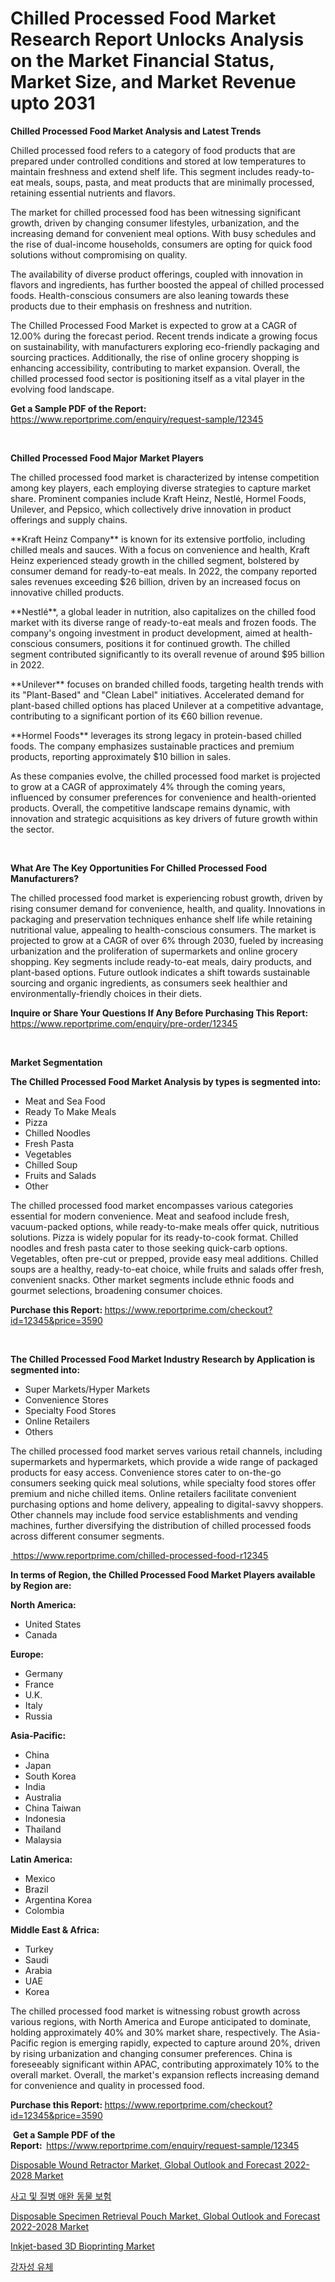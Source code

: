 <p><h1>Chilled Processed Food Market Research Report Unlocks Analysis on the Market Financial Status, Market Size, and Market Revenue upto 2031</h1></p><p><strong>Chilled Processed Food Market Analysis and Latest Trends</strong></p>
<p><p>Chilled processed food refers to a category of food products that are prepared under controlled conditions and stored at low temperatures to maintain freshness and extend shelf life. This segment includes ready-to-eat meals, soups, pasta, and meat products that are minimally processed, retaining essential nutrients and flavors. </p><p>The market for chilled processed food has been witnessing significant growth, driven by changing consumer lifestyles, urbanization, and the increasing demand for convenient meal options. With busy schedules and the rise of dual-income households, consumers are opting for quick food solutions without compromising on quality. </p><p>The availability of diverse product offerings, coupled with innovation in flavors and ingredients, has further boosted the appeal of chilled processed foods. Health-conscious consumers are also leaning towards these products due to their emphasis on freshness and nutrition. </p><p>The Chilled Processed Food Market is expected to grow at a CAGR of 12.00% during the forecast period. Recent trends indicate a growing focus on sustainability, with manufacturers exploring eco-friendly packaging and sourcing practices. Additionally, the rise of online grocery shopping is enhancing accessibility, contributing to market expansion. Overall, the chilled processed food sector is positioning itself as a vital player in the evolving food landscape.</p></p>
<p><strong>Get a Sample PDF of the Report:&nbsp;</strong> <a href="https://www.reportprime.com/enquiry/request-sample/12345">https://www.reportprime.com/enquiry/request-sample/12345</a></p>
<p>&nbsp;</p>
<p><strong>Chilled Processed Food Major Market Players</strong></p>
<p><p>The chilled processed food market is characterized by intense competition among key players, each employing diverse strategies to capture market share. Prominent companies include Kraft Heinz, Nestlé, Hormel Foods, Unilever, and Pepsico, which collectively drive innovation in product offerings and supply chains. </p><p>**Kraft Heinz Company** is known for its extensive portfolio, including chilled meals and sauces. With a focus on convenience and health, Kraft Heinz experienced steady growth in the chilled segment, bolstered by consumer demand for ready-to-eat meals. In 2022, the company reported sales revenues exceeding $26 billion, driven by an increased focus on innovative chilled products.</p><p>**Nestlé**, a global leader in nutrition, also capitalizes on the chilled food market with its diverse range of ready-to-eat meals and frozen foods. The company's ongoing investment in product development, aimed at health-conscious consumers, positions it for continued growth. The chilled segment contributed significantly to its overall revenue of around $95 billion in 2022.</p><p>**Unilever** focuses on branded chilled foods, targeting health trends with its "Plant-Based" and "Clean Label" initiatives. Accelerated demand for plant-based chilled options has placed Unilever at a competitive advantage, contributing to a significant portion of its €60 billion revenue.</p><p>**Hormel Foods** leverages its strong legacy in protein-based chilled foods. The company emphasizes sustainable practices and premium products, reporting approximately $10 billion in sales. </p><p>As these companies evolve, the chilled processed food market is projected to grow at a CAGR of approximately 4% through the coming years, influenced by consumer preferences for convenience and health-oriented products. Overall, the competitive landscape remains dynamic, with innovation and strategic acquisitions as key drivers of future growth within the sector.</p></p>
<p>&nbsp;</p>
<p><strong>What Are The Key Opportunities For Chilled Processed Food Manufacturers?</strong></p>
<p><p>The chilled processed food market is experiencing robust growth, driven by rising consumer demand for convenience, health, and quality. Innovations in packaging and preservation techniques enhance shelf life while retaining nutritional value, appealing to health-conscious consumers. The market is projected to grow at a CAGR of over 6% through 2030, fueled by increasing urbanization and the proliferation of supermarkets and online grocery shopping. Key segments include ready-to-eat meals, dairy products, and plant-based options. Future outlook indicates a shift towards sustainable sourcing and organic ingredients, as consumers seek healthier and environmentally-friendly choices in their diets.</p></p>
<p><strong>Inquire or Share Your Questions If Any Before Purchasing This Report:</strong> <a href="https://www.reportprime.com/enquiry/pre-order/12345">https://www.reportprime.com/enquiry/pre-order/12345</a></p>
<p>&nbsp;</p>
<p><strong>Market Segmentation</strong></p>
<p><strong>The Chilled Processed Food Market Analysis by types is segmented into:</strong></p>
<p><ul><li>Meat and Sea Food</li><li>Ready To Make Meals</li><li>Pizza</li><li>Chilled Noodles</li><li>Fresh Pasta</li><li>Vegetables</li><li>Chilled Soup</li><li>Fruits and Salads</li><li>Other</li></ul></p>
<p><p>The chilled processed food market encompasses various categories essential for modern convenience. Meat and seafood include fresh, vacuum-packed options, while ready-to-make meals offer quick, nutritious solutions. Pizza is widely popular for its ready-to-cook format. Chilled noodles and fresh pasta cater to those seeking quick-carb options. Vegetables, often pre-cut or prepped, provide easy meal additions. Chilled soups are a healthy, ready-to-eat choice, while fruits and salads offer fresh, convenient snacks. Other market segments include ethnic foods and gourmet selections, broadening consumer choices.</p></p>
<p><strong>Purchase this Report:&nbsp;</strong><a href="https://www.reportprime.com/checkout?id=12345&price=3590">https://www.reportprime.com/checkout?id=12345&price=3590</a></p>
<p>&nbsp;</p>
<p><strong>The Chilled Processed Food Market Industry Research by Application is segmented into:</strong></p>
<p><ul><li>Super Markets/Hyper Markets</li><li>Convenience Stores</li><li>Specialty Food Stores</li><li>Online Retailers</li><li>Others</li></ul></p>
<p><p>The chilled processed food market serves various retail channels, including supermarkets and hypermarkets, which provide a wide range of packaged products for easy access. Convenience stores cater to on-the-go consumers seeking quick meal solutions, while specialty food stores offer premium and niche chilled items. Online retailers facilitate convenient purchasing options and home delivery, appealing to digital-savvy shoppers. Other channels may include food service establishments and vending machines, further diversifying the distribution of chilled processed foods across different consumer segments.</p></p>
<p><a href="https://www.reportprime.com/chilled-processed-food-r12345">&nbsp;https://www.reportprime.com/chilled-processed-food-r12345</a></p>
<p><strong>In terms of Region, the Chilled Processed Food Market Players available by Region are:</strong></p>
<p>
    <p> <strong> North America: </strong>
        <ul>
            <li>United States</li>
            <li>Canada</li>
        </ul>
        </p> 
    <p> <strong> Europe: </strong>
        <ul>
            <li>Germany</li>
            <li>France</li>
            <li>U.K.</li>
            <li>Italy</li>
            <li>Russia</li>
        </ul>
        </p> 
    <p> <strong> Asia-Pacific: </strong>
        <ul>
            <li>China</li>
            <li>Japan</li>
            <li>South Korea</li>
            <li>India</li>
            <li>Australia</li>
            <li>China Taiwan</li>
            <li>Indonesia</li>
            <li>Thailand</li>
            <li>Malaysia</li>
        </ul>
        </p> 
    <p> <strong> Latin America: </strong>
        <ul>
            <li>Mexico</li>
            <li>Brazil</li>
            <li>Argentina Korea</li>
            <li>Colombia</li>
        </ul>
        </p> 
    <p> <strong> Middle East & Africa: </strong>
        <ul>
            <li>Turkey</li>
            <li>Saudi</li>
            <li>Arabia</li>
            <li>UAE</li>
            <li>Korea</li>
        </ul>
    </p>
    </p>
<p><p>The chilled processed food market is witnessing robust growth across various regions, with North America and Europe anticipated to dominate, holding approximately 40% and 30% market share, respectively. The Asia-Pacific region is emerging rapidly, expected to capture around 20%, driven by rising urbanization and changing consumer preferences. China is foreseeably significant within APAC, contributing approximately 10% to the overall market. Overall, the market's expansion reflects increasing demand for convenience and quality in processed food.</p></p>
<p><strong>Purchase this Report: </strong><a href="https://www.reportprime.com/checkout?id=12345&price=3590">https://www.reportprime.com/checkout?id=12345&price=3590</a></p>
<p>&nbsp;<strong>Get a Sample PDF of the Report:&nbsp;&nbsp;</strong><a href="https://www.reportprime.com/enquiry/request-sample/12345">https://www.reportprime.com/enquiry/request-sample/12345</a></p>
<p><strong></strong></p>
<p><p><a href="https://www.linkedin.com/pulse/global-disposable-wound-retractor-market-outlook-forecast-81hye?trackingId=wsYOcyJrTE22B%2Fsep3HDSQ%3D%3D">Disposable Wound Retractor Market, Global Outlook and Forecast 2022-2028 Market</a></p><p><a href="https://medium.com/@artyompoq5m4/%EA%B8%80%EB%A1%9C%EB%B2%8C-%EC%82%AC%EA%B3%A0-%EB%B0%8F-%EC%A7%88%EB%B3%91-%EB%B0%98%EB%A0%A4%EB%8F%99%EB%AC%BC-%EB%B3%B4%ED%97%98-%EC%8B%9C%EC%9E%A5%EC%9D%98-%EC%8B%9C%EC%9E%A5-%EB%8F%99%ED%96%A5-%EC%A0%84%EB%A7%9D%EA%B3%BC-%EB%B6%84%EC%84%9D-2024-2031-9c3eafbd536a">사고 및 질병 애완 동물 보험</a></p><p><a href="https://www.linkedin.com/pulse/disposable-specimen-retrieval-pouch-market-global-outlook-fnoqe?trackingId=wErqICTaToSCUhS8RqEpMQ%3D%3D">Disposable Specimen Retrieval Pouch Market, Global Outlook and Forecast 2022-2028 Market</a></p><p><a href="https://issuu.com/reportprime-2/docs/inkjet-based-3d-bioprinting-market-_21c6ecdcf8c837">Inkjet-based 3D Bioprinting Market</a></p><p><a href="https://medium.com/@daniedoyle89/%EA%B8%80%EB%A1%9C%EB%B2%8C-%EA%B0%95%EC%9E%90%EC%84%B1-%EC%9C%A0%EC%B2%B4-%EC%8B%9C%EC%9E%A5-%EB%8F%99%ED%96%A5-%EB%B0%8F-%ED%98%81%EC%8B%A0-%EB%AF%B8%EB%9E%98-%EC%A7%80%ED%96%A5%EC%A0%81-%EB%B6%84%EC%84%9D-2024-2031-a8e5ecbe533a">강자성 유체</a></p></p>